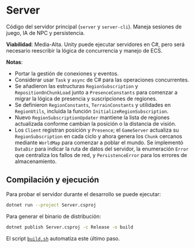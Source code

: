 # Server

Código del servidor principal (`server` y `server-cli`). Maneja sesiones de juego, IA de NPC y persistencia.

**Viabilidad**: Media-Alta. Unity puede ejecutar servidores en C#, pero será necesario reescribir la lógica de concurrencia y manejo de ECS.

**Notas**:
- Portar la gestión de conexiones y eventos.
- Considerar usar `Task` y `async` de C# para las operaciones concurrentes.
- Se añadieron las estructuras `RegionSubscription` y `RepositionOnChunkLoad`
  junto a `PresenceConstants` para comenzar a migrar la lógica de presencia y
  suscripciones de regiones.
- Se definieron `RegionConstants`, `TerrainConstants` y utilidades en
  `RegionUtils`, incluida la función `InitializeRegionSubscription`.
- Nuevo `RegionSubscriptionUpdater` mantiene la lista de regiones
  actualizada conforme cambian la posición o la distancia de visión.
- Los `Client` registran posición y `Presence`; el `GameServer` actualiza
  su `RegionSubscription` en cada ciclo y ahora genera los `Chunk` cercanos
  mediante `WorldMap` para comenzar a poblar el mundo.
  Se implementó `DataDir` para indicar la ruta de datos del servidor, la
  enumeración `Error` que centraliza los fallos de red, y
  `PersistenceError` para los errores de almacenamiento.

## Compilación y ejecución

Para probar el servidor durante el desarrollo se puede ejecutar:

```bash
dotnet run --project Server.csproj
```

Para generar el binario de distribución:

```bash
dotnet publish Server.csproj -c Release -o build
```

El script [`build.sh`](build.sh) automatiza este último paso.
